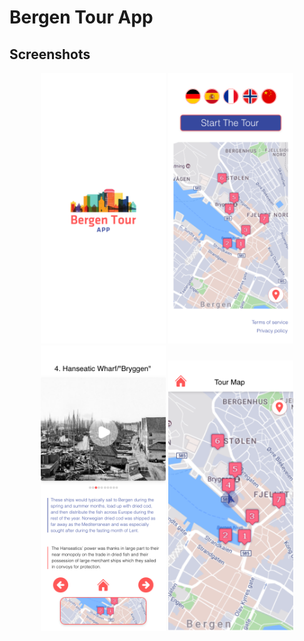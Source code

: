 # Bergen Tour App

## Screenshots
<div align="center">

 <a><img src="https://github.com/helderpgoncalves/bergen-tour-app/blob/master/assets/screens/screen_splash.png" alt="Screen One" width="200"></a>
<a><img src="https://github.com/helderpgoncalves/bergen-tour-app/blob/master/assets/screens/screen_one.png" alt="Screen One" width="200"></a>
<a><img src="https://github.com/helderpgoncalves/bergen-tour-app/blob/master/assets/screens/screen_two.png" alt="Screen One" width="200"></a>
<a><img src="https://github.com/helderpgoncalves/bergen-tour-app/blob/master/assets/screens/screen_three.png" alt="Screen One" width="200"></a>

</div>
